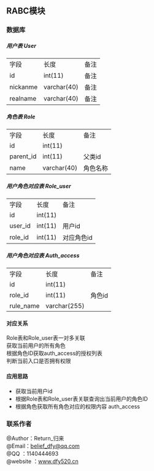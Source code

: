 ## RABC模块
### 数据库
##### 用户表 User
<table>
  <tr>
    <td>字段</td>
    <td>长度</td>
    <td>备注</td>
  </tr>
  <tr>
    <td>id</td>
    <td>int(11)</td>
    <td>备注</td>
  </tr>
  <tr>
    <td>nickanme</td>
    <td>varchar(40)</td>
    <td>备注</td>
   </tr>
   <tr>
    <td>realname</td>
    <td>varchar(40)</td>
    <td>备注</td>
   </tr>
   
</table> 

##### 角色表 Role
<table>
    <tr>
      <td>字段</td>
      <td>长度</td>
      <td>备注</td>
    </tr>
    <tr>
      <td>id</td>
      <td>int(11)</td>
      <td></td>
    </tr>
    <tr>
      <td>parent_id</td>
      <td>int(11)</td>
      <td>父类id</td>
    </tr>
        <tr>
          <td>name</td>
          <td>varchar(40)</td>
          <td>角色名称</td>
        </tr>
</table>

##### 用户角色对应表 Role_user
<table>
    <tr>
      <td>字段</td>
      <td>长度</td>
      <td>备注</td>
    </tr>
 <tr>
      <td>id</td>
      <td>int(11)</td>
      <td></td>
</tr>   
    <tr>
         <td>user_id</td>
         <td>int(11)</td>
         <td>用户id</td>
   </tr> 
   <tr>
            <td>role_id</td>
            <td>int(11)</td>
            <td>对应角色id</td>
      </tr> 
    
</table>

##### 用户角色对应表 Auth_access
<table>
 <tr>
    <td>字段</td>
    <td>长度</td>
    <td>备注</td>
 </tr>
 
 <tr>
     <td>id</td>
     <td>int(11)</td>
     <td></td>
 </tr>
 
  <tr>
      <td>role_id</td>
      <td>int(11)</td>
      <td>角色id</td>
  </tr> 
  
  <tr>
       <td>rule_name</td>
       <td>varchar(255)</td>
       <td></td>
   </tr>
     
 
</table>

#### 对应关系
Role表和Role_user表一对多关联</br>
获取当前用户的所有角色</br>
根据角色ID获取auth_access的授权列表</br>
判断当前入口是否拥有权限

#### 应用思路
+ 获取当前用户id
+ 根据Role表和Role_user表关联查询出当前用户的角色ID
+ 根据角色获取所有角色对应的权限内容 auth_access

### 联系作者
@Author：Return_归来<br>
@Email：belief_dfy@qq.com<br>
@QQ      ：1140444693<br>
@website ：www.dfy520.cn
